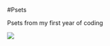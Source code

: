 #Psets

Psets from my first year of coding

![](https://commastitcher.files.wordpress.com/2014/06/github404.png)
